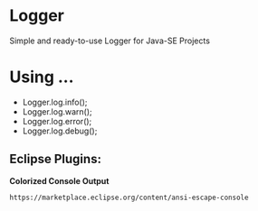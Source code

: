 # Logger

Simple and ready-to-use Logger for Java-SE Projects

# Using  ...

 - Logger.log.info();
 - Logger.log.warn();
 - Logger.log.error();
 - Logger.log.debug();
 
 
 Eclipse Plugins:
----------------

**Colorized Console Output**

    https://marketplace.eclipse.org/content/ansi-escape-console


